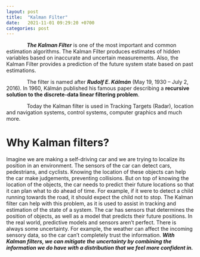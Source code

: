 ```yaml
---
layout: post
title:  "Kalman Filter"
date:   2021-11-01 09:29:20 +0700
categories: post
---
```


&nbsp;&nbsp;&nbsp;&nbsp;&nbsp;&nbsp;&nbsp;&nbsp;&nbsp;&nbsp;&nbsp;&nbsp;&nbsp;
***The Kalman Filter*** is one of the most important and common estimation algorithms. The Kalman Filter produces estimates of 
hidden variables based on inaccurate and uncertain measurements. Also, the Kalman Filter provides a prediction of the future
system state based on past estimations.

&nbsp;&nbsp;&nbsp;&nbsp;&nbsp;&nbsp;&nbsp;&nbsp;&nbsp;&nbsp;&nbsp;&nbsp;&nbsp;
The filter is named after ***Rudolf E. Kálmán*** (May 19, 1930 – July 2, 2016). In 1960, Kálmán published his famous paper describing 
a **recursive solution to the discrete-data linear filtering problem**.

&nbsp;&nbsp;&nbsp;&nbsp;&nbsp;&nbsp;&nbsp;&nbsp;&nbsp;&nbsp;&nbsp;&nbsp;&nbsp;
Today the Kalman filter is used in Tracking Targets (Radar), location and navigation systems, control systems, computer graphics
and much more.

# Why Kalman filters?

Imagine we are making a self-driving car and we are trying to localize its position in an environment. The sensors of the car can detect cars, pedestrians, and cyclists. Knowing the location of these objects can help the car make judgements, preventing collisions. But on top of knowing the location of the objects, the car needs to predict their future locations so that it can plan what to do ahead of time. For example, if it were to detect a child running towards the road, it should expect the child not to stop. The Kalman filter can help with this problem, as it is used to assist in tracking and estimation of the state of a system.
The car has sensors that determines the position of objects, as well as a model that predicts their future positions. In the real world, predictive models and sensors aren’t perfect. There is always some uncertainty. For example, the weather can affect the incoming sensory data, so the car can’t completely trust the information. ***With Kalman filters, we can mitigate the uncertainty by combining the information we do have with a distribution that we feel more confident in.***
